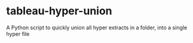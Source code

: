# tableau-hyper-union
A Python script to quickly union all hyper extracts in a folder, into a single hyper file
